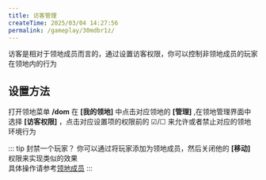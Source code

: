 ```yaml
---
title: 访客管理
createTime: 2025/03/04 14:27:56
permalink: /gameplay/30mdbr1z/
---
```


访客是相对于领地成员而言的，通过设置访客权限，你可以控制非领地成员的玩家在领地内的行为

## 设置方法

打开领地菜单 **/dom** 在 **[我的领地]** 中点击对应领地的 **[管理]** ,在领地管理界面中选择 **[访客权限]** ，点击对应设置项的权限前的 ☑/☐ 来允许或者禁止对应的领地环境行为

::: tip 封禁一个玩家？
你可以通过将玩家添加为领地成员，然后关闭他的 **[移动]** 权限来实现类似的效果<br>
具体操作请参考[领地成员](../guan-li-ling-di/ling-di-cheng-yuan.md)
:::
